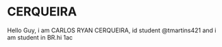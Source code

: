 # CERQUEIRA
Hello Guy, i am CARLOS RYAN CERQUEIRA, id student @tmartins421 and i am student in BR.hi
1ac
